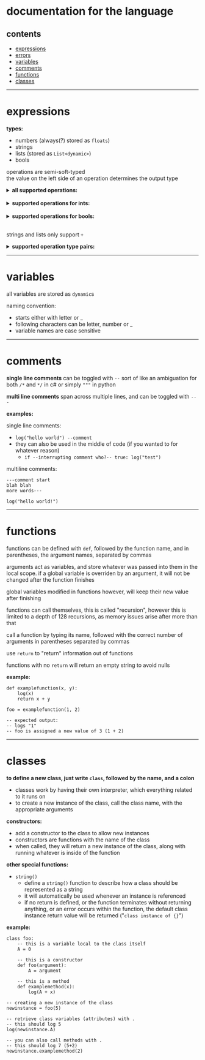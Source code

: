 # documentation for the language
## contents
- [expressions](#expressions)
- [errors](errors.md)
- [variables](#variables)
- [comments](#comments)
- [functions](#functions)
- [classes](#classes)

---

# expressions
**types:** 
 - numbers (always(?) stored as `floats`)
 - strings
 - lists (stored as `List<dynamic>`)
 - bools

operations are semi-soft-typed\
the value on the left side of an operation determines the output type

<details><summary><b>all supported operations:</b></summary>

 - `+` add
 - `-` subtract
 - `*` multiply
 - `/` divide
 - `^` power
 - `%` modulo
 - `==` equals
 - `!=` does not equal
 - `<` is less than
 - `>` is greater than
 - `<=` less than or equal to
 - `>=` greather than or equal to
 - `&&` and
 - `||` or
 - `!` not (modifier)
 - `!&` nand (not and )
 - `!|` nor (not or)
 - `!!` xor (exclusive or)
</details>

</br>

<details><summary><b>supported operations for ints:</b></summary>
 - `+`
 - `-`
 - `-` (negative modifier)
 - `*`
 - `/`
 - `^`
 - `%`
 - `==`
 - `!=`
 - `<`
 - `>`
 - `<=`
 - `>=`
</details>

</br>

<details><summary><b>supported operations for bools:</b></summary>
 - `==`
 - `!=`
 - `&&`
 - `||`
 - `!` (modifier)
 - `!&`
 - `!|`
 - `!!` 
</details>

</br>

strings and lists only support `+`

<details><summary><b>supported operation type pairs:</b></summary>
 - `number` - `number`
 - `number` - `string` (if string is able to be parsed as number)
 - `number` - `bool` (true is 1, false is 0)
 - `string` - `any` (right side will be converted to string)
 - `bool` - `string` (string has to either be `"true"` or `"false"`, otherwise will throw error)
 - `bool` - `number` (number has to either be `1` or `0`, otherwise will throw error)
 - `list` - `any` (single item will be added to end of list)
 - `list` - `list`
</details>

---
# variables
all variables are stored as `dynamic`s

naming convention:
 - starts either with letter or _
 - following characters can be letter, number or _
 - variable names are case sensitive

---
# comments
**single line comments** can be toggled with `--` sort of like an ambiguation for both `/*` and `*/` in c# or simply `"""` in python

**multi line comments** span across multiple lines, and can be toggled with `---`

**examples:**

single line comments:
- `log("hello world") --comment`
- they can also be used in the middle of code (if you wanted to for whatever reason)
    - `if --interrupting comment who?-- true: log("test")`

multiline comments:
```
---comment start
blah blah
more words---

log("hello world!")
```

---
# functions
functions can be defined with `def`, followed by the function name, and in parentheses, the argument names, separated by commas

arguments act as variables, and store whatever was passed into them in the local scope. if a global variable is overriden by an argument, it will not be changed after the function finishes

global variables modified in functions however, will keep their new value after finishing

functions can call themselves, this is called "recursion", however this is limited to a depth of 128 recursions, as memory issues arise after more than that

call a function by typing its name, followed with the correct number of arguments in parentheses separated by commas

use `return` to "return" information out of functions

functions with no `return` will return an empty string to avoid nulls

**example:**
```
def examplefunction(x, y):
    log(x)
    return x + y

foo = examplefunction(1, 2)

-- expected output: 
-- logs "1"
-- foo is assigned a new value of 3 (1 + 2) 

```

---
# classes
**to define a new class, just write `class`, followed by the name, and a colon**
- classes work by having their own interpreter, which everything related to it runs on
- to create a new instance of the class, call the class name, with the appropriate arguments

**constructors:**
- add a constructor to the class to allow new instances
- constructors are functions with the name of the class
- when called, they will return a new instance of the class, along with running whatever is inside of the function

**other special functions:**
- `string()`
    - define a `string()` function to describe how a class should be represented as a string
    - it will automatically be used whenever an instance is referenced
    - if no return is defined, or the function terminates without returning anything, or an error occurs within the function, the default class instance return value will be returned ("`class instance of {}`")

**example:**
```
class foo:
    -- this is a variable local to the class itself
    A = 0
    
    -- this is a constructor
    def foo(argument): 
        A = argument
    
    -- this is a method
    def examplemethod(x):
        log(A + x)

-- creating a new instance of the class
newinstance = foo(5)

-- retrieve class variables (attributes) with .
-- this should log 5
log(newinstance.A) 

-- you can also call methods with .
-- this should log 7 (5+2)
newinstance.examplemethod(2) 
```
